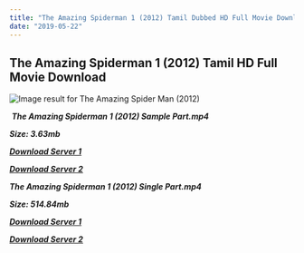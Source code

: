 ```yaml
---
title: "The Amazing Spiderman 1 (2012) Tamil Dubbed HD Full Movie Download"
date: "2019-05-22"
---
```


## The Amazing Spiderman 1 (2012) Tamil HD Full Movie Download

![Image result for The Amazing Spider Man (2012)](https://images-na.ssl-images-amazon.com/images/I/816BWbVpuWL._SX342_.jpg) 

 _**The Amazing Spiderman 1 (2012) Sample Part.mp4**_

_**Size: 3.63mb**_

[_**Download Server 1**_](http://du.wetransfer.vip/files/Tamil{c159298fb141cbadc7232f68964181f47c3dba5abf1fc31c2462b14f0846cd70}20Dubbed{c159298fb141cbadc7232f68964181f47c3dba5abf1fc31c2462b14f0846cd70}20Movies/Tamil{c159298fb141cbadc7232f68964181f47c3dba5abf1fc31c2462b14f0846cd70}20Dubbed{c159298fb141cbadc7232f68964181f47c3dba5abf1fc31c2462b14f0846cd70}20Collections/Spider{c159298fb141cbadc7232f68964181f47c3dba5abf1fc31c2462b14f0846cd70}20Man{c159298fb141cbadc7232f68964181f47c3dba5abf1fc31c2462b14f0846cd70}20Pentalogy{c159298fb141cbadc7232f68964181f47c3dba5abf1fc31c2462b14f0846cd70}20Collections/The{c159298fb141cbadc7232f68964181f47c3dba5abf1fc31c2462b14f0846cd70}20Amazing{c159298fb141cbadc7232f68964181f47c3dba5abf1fc31c2462b14f0846cd70}20Spiderman{c159298fb141cbadc7232f68964181f47c3dba5abf1fc31c2462b14f0846cd70}20(2012)/The{c159298fb141cbadc7232f68964181f47c3dba5abf1fc31c2462b14f0846cd70}20Amazing{c159298fb141cbadc7232f68964181f47c3dba5abf1fc31c2462b14f0846cd70}20Spiderman{c159298fb141cbadc7232f68964181f47c3dba5abf1fc31c2462b14f0846cd70}20(2012){c159298fb141cbadc7232f68964181f47c3dba5abf1fc31c2462b14f0846cd70}20Sample{c159298fb141cbadc7232f68964181f47c3dba5abf1fc31c2462b14f0846cd70}20HD.mp4)

[_**Download Server 2**_](http://du.wetransfer.vip/files/Tamil{c159298fb141cbadc7232f68964181f47c3dba5abf1fc31c2462b14f0846cd70}20Dubbed{c159298fb141cbadc7232f68964181f47c3dba5abf1fc31c2462b14f0846cd70}20Movies/Tamil{c159298fb141cbadc7232f68964181f47c3dba5abf1fc31c2462b14f0846cd70}20Dubbed{c159298fb141cbadc7232f68964181f47c3dba5abf1fc31c2462b14f0846cd70}20Collections/Spider{c159298fb141cbadc7232f68964181f47c3dba5abf1fc31c2462b14f0846cd70}20Man{c159298fb141cbadc7232f68964181f47c3dba5abf1fc31c2462b14f0846cd70}20Pentalogy{c159298fb141cbadc7232f68964181f47c3dba5abf1fc31c2462b14f0846cd70}20Collections/The{c159298fb141cbadc7232f68964181f47c3dba5abf1fc31c2462b14f0846cd70}20Amazing{c159298fb141cbadc7232f68964181f47c3dba5abf1fc31c2462b14f0846cd70}20Spiderman{c159298fb141cbadc7232f68964181f47c3dba5abf1fc31c2462b14f0846cd70}20(2012)/The{c159298fb141cbadc7232f68964181f47c3dba5abf1fc31c2462b14f0846cd70}20Amazing{c159298fb141cbadc7232f68964181f47c3dba5abf1fc31c2462b14f0846cd70}20Spiderman{c159298fb141cbadc7232f68964181f47c3dba5abf1fc31c2462b14f0846cd70}20(2012){c159298fb141cbadc7232f68964181f47c3dba5abf1fc31c2462b14f0846cd70}20Sample{c159298fb141cbadc7232f68964181f47c3dba5abf1fc31c2462b14f0846cd70}20HD.mp4)

_**The Amazing Spiderman 1 (2012) Single Part.mp4**_

_**Size: 514.84mb**_

[_**Download Server 1**_](http://du.wetransfer.vip/files/Tamil{c159298fb141cbadc7232f68964181f47c3dba5abf1fc31c2462b14f0846cd70}20Dubbed{c159298fb141cbadc7232f68964181f47c3dba5abf1fc31c2462b14f0846cd70}20Movies/Tamil{c159298fb141cbadc7232f68964181f47c3dba5abf1fc31c2462b14f0846cd70}20Dubbed{c159298fb141cbadc7232f68964181f47c3dba5abf1fc31c2462b14f0846cd70}20Collections/Spider{c159298fb141cbadc7232f68964181f47c3dba5abf1fc31c2462b14f0846cd70}20Man{c159298fb141cbadc7232f68964181f47c3dba5abf1fc31c2462b14f0846cd70}20Pentalogy{c159298fb141cbadc7232f68964181f47c3dba5abf1fc31c2462b14f0846cd70}20Collections/The{c159298fb141cbadc7232f68964181f47c3dba5abf1fc31c2462b14f0846cd70}20Amazing{c159298fb141cbadc7232f68964181f47c3dba5abf1fc31c2462b14f0846cd70}20Spiderman{c159298fb141cbadc7232f68964181f47c3dba5abf1fc31c2462b14f0846cd70}20(2012)/The{c159298fb141cbadc7232f68964181f47c3dba5abf1fc31c2462b14f0846cd70}20Amazing{c159298fb141cbadc7232f68964181f47c3dba5abf1fc31c2462b14f0846cd70}20Spiderman{c159298fb141cbadc7232f68964181f47c3dba5abf1fc31c2462b14f0846cd70}20(2012){c159298fb141cbadc7232f68964181f47c3dba5abf1fc31c2462b14f0846cd70}20Single{c159298fb141cbadc7232f68964181f47c3dba5abf1fc31c2462b14f0846cd70}20Part{c159298fb141cbadc7232f68964181f47c3dba5abf1fc31c2462b14f0846cd70}20HD.mp4)

_**[Download Server 2](http://du.wetransfer.vip/files/Tamil{c159298fb141cbadc7232f68964181f47c3dba5abf1fc31c2462b14f0846cd70}20Dubbed{c159298fb141cbadc7232f68964181f47c3dba5abf1fc31c2462b14f0846cd70}20Movies/Tamil{c159298fb141cbadc7232f68964181f47c3dba5abf1fc31c2462b14f0846cd70}20Dubbed{c159298fb141cbadc7232f68964181f47c3dba5abf1fc31c2462b14f0846cd70}20Collections/Spider{c159298fb141cbadc7232f68964181f47c3dba5abf1fc31c2462b14f0846cd70}20Man{c159298fb141cbadc7232f68964181f47c3dba5abf1fc31c2462b14f0846cd70}20Pentalogy{c159298fb141cbadc7232f68964181f47c3dba5abf1fc31c2462b14f0846cd70}20Collections/The{c159298fb141cbadc7232f68964181f47c3dba5abf1fc31c2462b14f0846cd70}20Amazing{c159298fb141cbadc7232f68964181f47c3dba5abf1fc31c2462b14f0846cd70}20Spiderman{c159298fb141cbadc7232f68964181f47c3dba5abf1fc31c2462b14f0846cd70}20(2012)/The{c159298fb141cbadc7232f68964181f47c3dba5abf1fc31c2462b14f0846cd70}20Amazing{c159298fb141cbadc7232f68964181f47c3dba5abf1fc31c2462b14f0846cd70}20Spiderman{c159298fb141cbadc7232f68964181f47c3dba5abf1fc31c2462b14f0846cd70}20(2012){c159298fb141cbadc7232f68964181f47c3dba5abf1fc31c2462b14f0846cd70}20Single{c159298fb141cbadc7232f68964181f47c3dba5abf1fc31c2462b14f0846cd70}20Part{c159298fb141cbadc7232f68964181f47c3dba5abf1fc31c2462b14f0846cd70}20HD.mp4)**_
